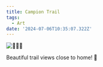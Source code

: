 ```yaml
---
title: Campion Trail
tags:
  - Art
date: '2024-07-06T10:35:07.322Z'
---
```


![🌳🌳🌳](http://res.cloudinary.com/cpadilla/image/upload/v1720124693/chrisdpadilla/blog/art/qw2jmc3cc6emfi7r5ucr.jpg)

Beautiful trail views close to home! 🌳
